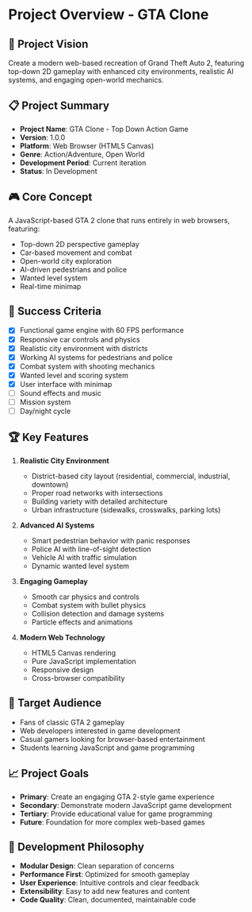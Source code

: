 # Project Overview - GTA Clone

## 🎯 Project Vision
Create a modern web-based recreation of Grand Theft Auto 2, featuring top-down 2D gameplay with enhanced city environments, realistic AI systems, and engaging open-world mechanics.

## 📋 Project Summary
- **Project Name**: GTA Clone - Top Down Action Game
- **Version**: 1.0.0
- **Platform**: Web Browser (HTML5 Canvas)
- **Genre**: Action/Adventure, Open World
- **Development Period**: Current iteration
- **Status**: In Development

## 🎮 Core Concept
A JavaScript-based GTA 2 clone that runs entirely in web browsers, featuring:
- Top-down 2D perspective gameplay
- Car-based movement and combat
- Open-world city exploration
- AI-driven pedestrians and police
- Wanted level system
- Real-time minimap

## 🎯 Success Criteria
- [x] Functional game engine with 60 FPS performance
- [x] Responsive car controls and physics
- [x] Realistic city environment with districts
- [x] Working AI systems for pedestrians and police
- [x] Combat system with shooting mechanics
- [x] Wanted level and scoring system
- [x] User interface with minimap
- [ ] Sound effects and music
- [ ] Mission system
- [ ] Day/night cycle

## 🏆 Key Features
1. **Realistic City Environment**
   - District-based city layout (residential, commercial, industrial, downtown)
   - Proper road networks with intersections
   - Building variety with detailed architecture
   - Urban infrastructure (sidewalks, crosswalks, parking lots)

2. **Advanced AI Systems**
   - Smart pedestrian behavior with panic responses
   - Police AI with line-of-sight detection
   - Vehicle AI with traffic simulation
   - Dynamic wanted level system

3. **Engaging Gameplay**
   - Smooth car physics and controls
   - Combat system with bullet physics
   - Collision detection and damage systems
   - Particle effects and animations

4. **Modern Web Technology**
   - HTML5 Canvas rendering
   - Pure JavaScript implementation
   - Responsive design
   - Cross-browser compatibility

## 🎨 Target Audience
- Fans of classic GTA 2 gameplay
- Web developers interested in game development
- Casual gamers looking for browser-based entertainment
- Students learning JavaScript and game programming

## 📈 Project Goals
- **Primary**: Create an engaging GTA 2-style game experience
- **Secondary**: Demonstrate modern JavaScript game development
- **Tertiary**: Provide educational value for game programming
- **Future**: Foundation for more complex web-based games

## 🔄 Development Philosophy
- **Modular Design**: Clean separation of concerns
- **Performance First**: Optimized for smooth gameplay
- **User Experience**: Intuitive controls and clear feedback
- **Extensibility**: Easy to add new features and content
- **Code Quality**: Clean, documented, maintainable code
